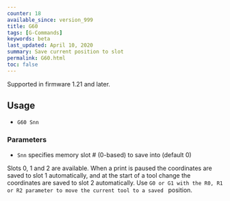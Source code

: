 ```yaml
---
counter: 18
available_since: version_999
title: G60
tags: [G-Commands] 
keywords: beta 
last_updated: April 10, 2020 
summary: Save current position to slot 
permalink: G60.html
toc: false 
---
```



Supported in firmware 1.21 and later.

## Usage

* `G60 Snn`

### Parameters

* `Snn` <nn> specifies memory slot # (0-based) to save into (default 0)

Slots 0, 1 and 2 are available. When a print is paused the coordinates are saved to slot 1 automatically, and at the start of a tool change the coordinates are saved to slot 2 automatically. Use ` G0 or G1 with the R0, R1 or R2 parameter to move the current tool to a saved  ` position.

